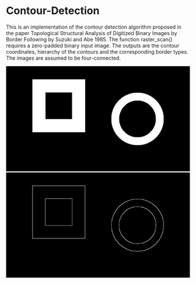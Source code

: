 # Contour-Detection
This is an implementation of the contour detection algorithm proposed in the paper Topological Structural Analysis of Digitized Binary Images by Border Following by Suzuki and Abe 1985.
The function raster_scan() requires a zero-padded binary input image.
The outputs are the contour coordinates, hierarchy of the contours and the corresponding border types. The images are assumed to be four-connected.

![](test_image.jpg)
![](test_result.jpg)
